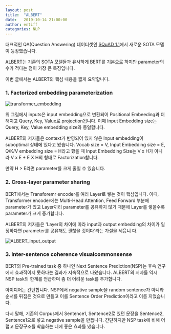 ```yaml
---
layout: post
title:  "ALBERT"
date:   2019-10-14 21:00:00
author: entiff
categories: NLP
---
```


대표적인 QA(Question Answering) 데이터셋인 [SQuAD 1.1](https://rajpurkar.github.io/SQuAD-explorer/explore/1.1/dev/)에서 새로운 SOTA 모델이 등장했습니다.

[ALBERT](https://arxiv.org/pdf/1909.11942.pdf)는 기존의 SOTA 모델들과 유사하게 BERT를 기본으로 하지만 parameter의 수가 적다는 점이 가장 큰 특징입니다.

이번 글에서는 ALBERT의 핵심 내용을 짧게 요약합니다.

### 1. Factorized embedding parameterization

![transformer_embedding](https://machinetalk.org/wp-content/uploads/2019/04/encoder.png)

위 그림에서 inputs은 input embedding으로 변환되어 Positional Embeeding과 더해지고 Query, Key, Value로 projection됩니다. 이때 Input Embedding size는 Query, Key, Value embedding size와 동일합니다.

ALBERT의 저자들은 context가 반영되어 있지 않은 Input embedding이 suboptimal 상태에 있다고 봤습니다. Vocab size = V, Input Embedding size = E, Q/K/V embedding size = H라고 했을 때 Input Embedding Size는 V x H가 아니라 V x E + E X H의 형태로 Factorization합니다.

만약 H > E라면 parameter를 크게 줄일 수 있습니다.

### 2. Cross-layer parameter sharing

BERT에서는 Transforemr encoder를 여러 Layer로 쌓는 것이 핵심입니다. 이때, Transformer encoder에는 Multi-Head Attention, Feed Forward 부분에 parameter가 있고 Layer끼리 parameter를 공유하지 않기 때문에 Layer를 쌓을수록 parameter가 크게 증가합니다.

ALBERT의 저자들은 'Layer의 차이에 따라 input과 output embedding의 차이가 일정하다면 parameter를 공유해도 괜찮을 것이다'라는 가설을 세웁니
다.

![ALBERT_input_output](https://www.notion.so/image/https%3A%2F%2Fs3-us-west-2.amazonaws.com%2Fsecure.notion-static.com%2Fcab7045f-31a2-4c7e-b3c6-2fdb290f1598%2FUntitled.png?table=block&id=ebfc3bf7-53c9-4f24-8075-92e3c90be3f9&width=2280&cache=v2)

### 3. Inter-sentence coherence visualcommonsense

BERT의 Pre-trained task 중 하나인 Next Sentence Prediction(NSP)는 후속 연구에서 효과적이지 못하다는 결과가 지속적으로 나왔습니다. ALBERT의 저자들 역시 NSP task의 한계를 언급하며 좀 더 어려운 task를 추가합니다.

아이디어는 간단합니다. NSP에서 negative sample을 random sentence가 아니라 순서를 뒤집은 것으로 만들고 이를 Sentence Order Prediction이라고 이름 지었습니다.

다시 말해, 기존의 Corpus에서 Sentence1, Sentence2로 있던 문장을 Sentence2, Sentence1으로 넣고 negative sample을 만듭니다. 간단하지만 NSP task에 비해 어렵고 문장구조를 학습하는 데에 좋은 효과를 냈습니다.
